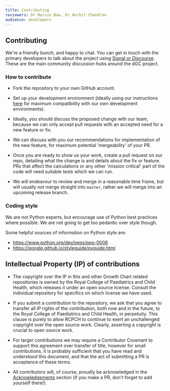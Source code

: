 ```yaml
---
title: Contributing
reviewers: Dr Marcus Baw, Dr Anchit Chandran
audience: developers
---
```


## Contributing

We're a friendly bunch, and happy to chat. You can get in touch with the primary developers to talk about the project using [Signal or Discourse](../about/contact.md). These are the main community discussion hubs around the dGC project.

### How to contribute

- Fork the repository to your own GitHub account.

- Set up your development environment (ideally using our instructions [here](api-python.md) for maximum compatibility with our own development environments).

- Ideally, you should discuss the proposed change with our team, because we can only accept pull requests with an accepted need for a new feature or fix.

- We can discuss with you our recommendations for implementation of the new feature, for maximum potential 'mergeability' of your PR.

- Once you are ready to show us your work, create a pull request on our repo, detailing what the change is and details about the fix or feature. PRs that affect the calculations or any other 'mission critical' part of the code will need suitable tests which we can run.

- We will endeavour to review and merge in a reasonable time frame, but will usually not merge straight into `master`, rather we will merge into an upcoming release branch.

### Coding style

We are not Python experts, but encourage use of Python best practices where possible. We are not going to get too pedantic over style though.

Some helpful sources of information on Python style are:

- <https://www.python.org/dev/peps/pep-0008>
- <https://google.github.io/styleguide/pyguide.html>

## Intellectual Property (IP) of contributions

- The copyright over the IP in this and other Growth Chart related repositories is owned by the Royal College of Paediatrics and Child Health, which releases it under an open source license. Consult the individual repository for specifics on which license we have used.

- If you submit a contribution to the repository, we ask that you agree to transfer all IP rights of the contribution, both now and in the future, to the Royal College of Paediatrics and Child Health, in perpetuity. This clause is purely to allow RCPCH to continue to exert an unchallenged copyright over the open source work. Clearly, asserting a copyright is crucial to open source work.

- For larger contributions we may require a Contributor Covenant to support this agreement over transfer of title, however for small contributions, it is probably sufficient that you have read and understood this document, and that the act of submitting a PR is acceptance of these terms.

- All contributors will, of course, proudly be acknowledged in the [Acknowledgements](../about/acknowledgements.md) section (if you make a PR, don't forget to add yourself there!).
